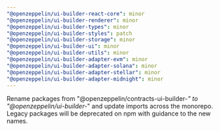 ```yaml
---
"@openzeppelin/ui-builder-react-core": minor
"@openzeppelin/ui-builder-renderer": minor
"@openzeppelin/ui-builder-types": minor
"@openzeppelin/ui-builder-styles": patch
"@openzeppelin/ui-builder-storage": minor
"@openzeppelin/ui-builder-ui": minor
"@openzeppelin/ui-builder-utils": minor
"@openzeppelin/ui-builder-adapter-evm": minor
"@openzeppelin/ui-builder-adapter-solana": minor
"@openzeppelin/ui-builder-adapter-stellar": minor
"@openzeppelin/ui-builder-adapter-midnight": minor
---
```


Rename packages from "@openzeppelin/contracts-ui-builder-*" to "@openzeppelin/ui-builder-*" and update imports across the monorepo. Legacy packages will be deprecated on npm with guidance to the new names.


